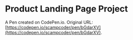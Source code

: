 # Product Landing Page Project

A Pen created on CodePen.io. Original URL: [https://codepen.io/scampcoder/pen/bGdarXV](https://codepen.io/scampcoder/pen/bGdarXV).


